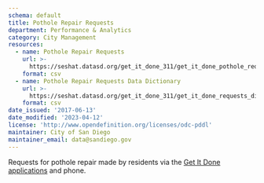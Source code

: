 ```yaml
---
schema: default
title: Pothole Repair Requests
department: Performance & Analytics
category: City Management
resources:
  - name: Pothole Repair Requests
    url: >-
      https://seshat.datasd.org/get_it_done_311/get_it_done_pothole_requests_datasd_v1.csv
    format: csv
  - name: Pothole Repair Requests Data Dictionary
    url: >-
      https://seshat.datasd.org/get_it_done_311/get_it_done_requests_dictionary_datasd.csv
    format: csv
date_issued: '2017-06-13'
date_modified: '2023-04-12'
license: 'http://www.opendefinition.org/licenses/odc-pddl'
maintainer: City of San Diego
maintainer_email: data@sandiego.gov
---
```

Requests for pothole repair made by residents via the
<a href="https://www.sandiego.gov/get-it-done" target="_blank" rel="noopener">
Get It Done applications</a> and phone.
